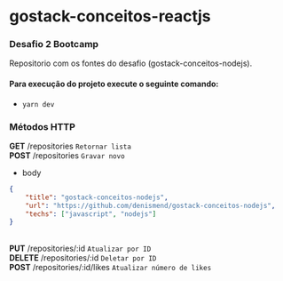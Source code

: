 # gostack-conceitos-reactjs
### Desafio 2 Bootcamp ###

Repositorio com os fontes do desafio (gostack-conceitos-nodejs). 

<h4> Para execução do projeto execute o seguinte comando: </h4>

 - `` yarn dev ``
 
### Métodos HTTP
<strong>GET</strong> /repositories `` Retornar lista ``<br />
<strong>POST</strong> /repositories `` Gravar novo ``
 - body
  ``` json 
  {
	  "title": "gostack-conceitos-nodejs",
	  "url": "https://github.com/denismend/gostack-conceitos-nodejs",
	  "techs": ["javascript", "nodejs"] 
  }
  ```
 
 <br /> <strong>PUT</strong> /repositories/:id `` Atualizar por ID `` <br />
 <strong>DELETE</strong> /repositories/:id `` Deletar por ID `` <br />
 <strong>POST</strong> /repositories/:id/likes `` Atualizar número de likes `` 
